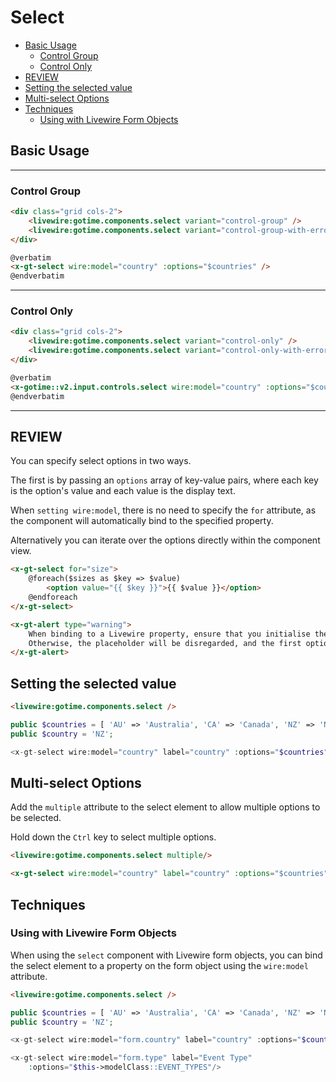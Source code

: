 # Select

- [Basic Usage](#basic-usage)
    - [Control Group](#control-group)
    - [Control Only](#control-only)
- [REVIEW](#review)
- [Setting the selected value](#setting-the-selected-value)
- [Multi-select Options](#multi-select-options)
- [Techniques](#techniques)
    - [Using with Livewire Form Objects](#using-with-livewire-form-objects)


## Basic Usage

----------

### Control Group

```html +parse
<div class="grid cols-2">
    <livewire:gotime.components.select variant="control-group" />
    <livewire:gotime.components.select variant="control-group-with-error" />
</div>
```

```html
@verbatim
<x-gt-select wire:model="country" :options="$countries" />
@endverbatim
```

----------

### Control Only

```html +parse
<div class="grid cols-2">
    <livewire:gotime.components.select variant="control-only" />
    <livewire:gotime.components.select variant="control-only-with-error" />
</div>
```

```html +torchlight-blade
@verbatim
<x-gotime::v2.input.controls.select wire:model="country" :options="$countries" />
@endverbatim
```

----------

## REVIEW

You can specify select options in two ways. 

The first is by passing an `options` array of key-value pairs, where each key is
the option's value and each value is the display text. 

When `setting wire:model`, there is no need to specify the `for` attribute, as the
component will automatically bind to the specified property.


Alternatively you can iterate over the options directly within the component view.

```html
<x-gt-select for="size">
    @foreach($sizes as $key => $value)
        <option value="{{ $key }}">{{ $value }}</option>
    @endforeach
</x-gt-select>
```

```html +parse
<x-gt-alert type="warning">
    When binding to a Livewire property, ensure that you initialise the property with an empty string.
    Otherwise, the placeholder will be disregarded, and the first option will be automatically selected.
</x-gt-alert>
```

## Setting the selected value

```html +parse
<livewire:gotime.components.select />
```

```php +torchlight-php
public $countries = [ 'AU' => 'Australia', 'CA' => 'Canada', 'NZ' => 'New Zealand' ];
public $country = 'NZ'; 

<x-gt-select wire:model="country" label="country" :options="$countries" />
```

## Multi-select Options

Add the `multiple` attribute to the select element to allow multiple options to be selected.

Hold down the `Ctrl` key to select multiple options.

```html +parse
<livewire:gotime.components.select multiple/>
```

```html
<x-gt-select wire:model="country" label="country" :options="$countries" multiple />
```

## Techniques

### Using with Livewire Form Objects

When using the `select` component with Livewire form objects, you can bind the select
element to a property on the form object using the `wire:model` attribute.

```html +parse
<livewire:gotime.components.select />
```

```php +torchlight-php
public $countries = [ 'AU' => 'Australia', 'CA' => 'Canada', 'NZ' => 'New Zealand' ];
public $country = 'NZ';

<x-gt-select wire:model="form.country" label="country" :options="$countries" />
```

```php +torchlight-php
<x-gt-select wire:model="form.type" label="Event Type" 
    :options="$this->modelClass::EVENT_TYPES"/>
```